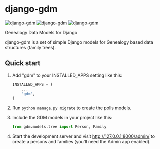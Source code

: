 # django-gdm
[![django-gdm](https://img.shields.io/pypi/dm/django-gdm.svg)](https://pypi.python.org/pypi/django-gdm/)
[![django-gdm](https://img.shields.io/pypi/v/django-gdm.svg)](https://pypi.python.org/pypi/django-gdm/)
[![django-gdm](https://img.shields.io/badge/license-MIT-blue.svg)](https://pypi.python.org/pypi/django-gdm/)

Genealogy Data Models for Django

django-gdm is a set of simple Django models for Genealogy based data
structures (family trees).

## Quick start
1. Add "gdm" to your INSTALLED_APPS setting like this:
    
    ```python
    INSTALLED_APPS = (
        ...
        'gdm',
    )
    ```

2. Run `python manage.py migrate` to create the polls models.
3. Include the GDM models in your project like this:

    ```python
    from gdm.models.tree import Person, Family
    ```
    
4. Start the development server and visit http://127.0.0.1:8000/admin/
   to create a persons and families (you'll need the Admin app enabled).
